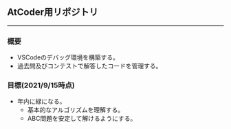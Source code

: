 ## AtCoder用リポジトリ
---

### 概要
- VSCodeのデバッグ環境を構築する。
- 過去問及びコンテストで解答したコードを管理する。

### 目標(2021/9/15時点)
- 年内に緑になる。
  - 基本的なアルゴリズムを理解する。
  - ABC問題を安定して解けるようにする。
